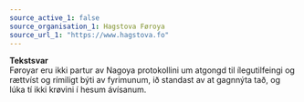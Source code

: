 ```yaml
---
source_active_1: false
source_organisation_1: Hagstova Føroya
source_url_1: "https://www.hagstova.fo"
---
```

<b>Tekstsvar</b>  
Føroyar eru ikki partur av Nagoya protokollini um atgongd til ílegutilfeingi og rættvíst og rímiligt býti av fyrimunum, ið standast av at gagnnýta tað, og lúka tí ikki krøvini í hesum ávísanum.
